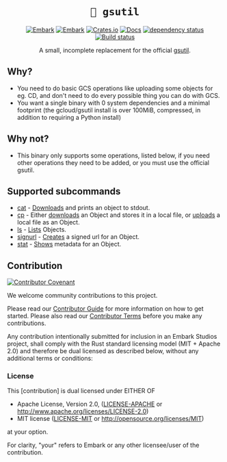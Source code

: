 <div align="center">

# `🚙 gsutil`

[![Embark](https://img.shields.io/badge/embark-open%20source-blueviolet.svg)](https://embark.dev)
[![Embark](https://img.shields.io/badge/discord-ark-%237289da.svg?logo=discord)](https://discord.gg/dAuKfZS)
[![Crates.io](https://img.shields.io/crates/v/gsutil.svg)](https://crates.io/crates/gsutil)
[![Docs](https://docs.rs/gsutil/badge.svg)](https://docs.rs/gsutil)
[![dependency status](https://deps.rs/repo/github/EmbarkStudios/gsutil/status.svg)](https://deps.rs/repo/github/EmbarkStudios/gsutil)
[![Build status](https://github.com/EmbarkStudios/gsutil/workflows/CI/badge.svg)](https://github.com/EmbarkStudios/gsutil/actions)

A small, incomplete replacement for the official [gsutil](https://cloud.google.com/storage/docs/gsutil).

</div>

## Why?

* You need to do basic GCS operations like uploading some objects for eg. CD, and don't need to do every possible thing you can do with GCS.
* You want a single binary with 0 system dependencies and a minimal footprint (the gcloud/gsutil install is over 100MiB, compressed, in addition to requiring a Python install)

## Why not?

* This binary only supports some operations, listed below, if you need other operations they need to be added, or you must use the official gsutil.

## Supported subcommands

* [cat](src/cat.rs) - [Downloads](https://docs.rs/tame-gcs/latest/tame_gcs/objects/struct.Object.html#method.download) and prints an object to stdout.
* [cp](src/cp.rs) - Either [downloads](https://docs.rs/tame-gcs/latest/tame_gcs/objects/struct.Object.html#method.download) an Object and stores it in a local file, or [uploads](https://docs.rs/tame-gcs/latest/tame_gcs/objects/struct.Object.html#method.insert_multipart) a local file as an Object.
* [ls](src/ls.rs) - [Lists](https://docs.rs/tame-gcs/latest/tame_gcs/objects/struct.Object.html#method.list) Objects.
* [signurl](src/signurl.rs) - [Creates](https://docs.rs/tame-gcs/latest/tame_gcs/signed_url/struct.UrlSigner.html) a signed url for an Object.
* [stat](src/stat.rs) - [Shows](https://docs.rs/tame-gcs/latest/tame_gcs/objects/struct.Object.html#method.get) metadata for an Object.

## Contribution

[![Contributor Covenant](https://img.shields.io/badge/contributor%20covenant-v1.4-ff69b4.svg)](CODE_OF_CONDUCT.md)

We welcome community contributions to this project.

Please read our [Contributor Guide](CONTRIBUTING.md) for more information on how to get started.
Please also read our [Contributor Terms](CONTRIBUTING.md/#Contributor-Terms) before you make any contributions.

Any contribution intentionally submitted for inclusion in an Embark Studios project, shall comply with the Rust standard licensing model (MIT + Apache 2.0) and therefore be dual licensed as described below, without any additional terms or conditions:

### License

This [contribution] is dual licensed under EITHER OF

* Apache License, Version 2.0, ([LICENSE-APACHE](LICENSE-APACHE) or <http://www.apache.org/licenses/LICENSE-2.0>)
* MIT license ([LICENSE-MIT](LICENSE-MIT) or <http://opensource.org/licenses/MIT>)

at your option.

For clarity, "your" refers to Embark or any other licensee/user of the contribution.

